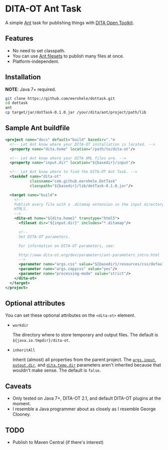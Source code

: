 # DITA-OT Ant Task

A simple [Ant][ant] task for publishing things with
[DITA Open Toolkit][dot].

## Features

- No need to set classpath.
- You can use [Ant filesets][ant-fileset] to publish many files at once.
- Platform-independent.

## Installation

**NOTE**: Java 7+ required.

```bash
git clone https://github.com/eerohele/dottask.git
cd dottask
ant
cp target/jar/dotTask-0.1.0.jar /your/dita/ant/project/path/lib
```

## Sample Ant buildfile

```xml
<project name="docs" default="build" basedir=".">
  <!-- Let Ant know where your DITA-OT installation is located. -->
  <property name="dita.home" location="/path/to/dita-ot"/>

  <!-- Let Ant know where your DITA XML files are. -->
  <property name="input.dir" location="${basedir}/input"/>

  <!-- Let Ant know where to find the DITA-OT Ant Task. -->
  <taskdef name="dita-ot"
           classname="com.github.eerohele.DotTask"
           classpath="${basedir}/lib/dotTask-0.1.0.jar"/>

  <target name="build">
    <!--
    Publish every file with a .ditamap extension in the input directory into
    HTML5.
    -->
    <dita-ot home="${dita.home}" transtype="html5">
      <fileset dir="${input.dir}" includes="*.ditamap"/>

      <!--
      Set DITA-OT parameters.

      For information on DITA-OT parameters, see:

      http://www.dita-ot.org/dev/parameters/ant-parameters_intro.html
      -->
      <parameter name="args.css" value="${basedir}/resources/css/default.css"/>
      <parameter name="args.copycss" value="yes"/>
      <parameter name="processing-mode" value="strict"/>
    </dita-ot>
  </target>
</project>
```

## Optional attributes

You can set these optional attributes on the `<dita-ot>` element.

- `workdir`

    The directory where to store temporary and output files. The default is `${java.io.tmpdir}/dita-ot`.

- `inheritAll`

    Inherit (almost) all properties from the parent project. The
    [`args.input`][args-input], [`output.dir`][output-dir], and
    [`dita.temp.dir`][dita-temp-dir] parameters aren't inherited because that
    wouldn't make sense. The default is `false`.

## Caveats

- Only tested on Java 7+, DITA-OT 2.1, and default DITA-OT plugins at the moment.
- I resemble a Java programmer about as closely as I resemble George Clooney.

## TODO

- Publish to Maven Central (if there's interest)

[ant-fileset]: https://ant.apache.org/manual/Types/fileset.html
[ant]: https://ant.apache.org/
[args-input]: http://www.dita-ot.org/dev/parameters/ant-parameters-base-transformation.html#ant-parameters-base-transformation__args.input
[dita-temp-dir]: http://www.dita-ot.org/dev/parameters/ant-parameters-base-transformation.html#ant-parameters-base-transformation__dita.temp.dir
[dot]: http://www.dita-ot.org
[output-dir]: http://www.dita-ot.org/dev/parameters/ant-parameters-base-transformation.html#ant-parameters-base-transformation__output.dir

